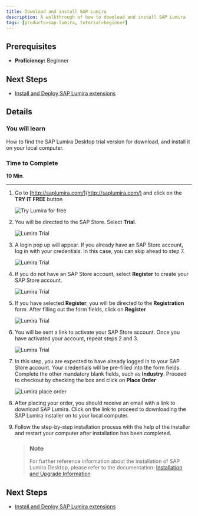 ```yaml
---
title: Download and install SAP Lumira
description: A walkthrough of how to download and install SAP Lumira
tags: [products>sap-lumira, tutorial>beginner]
---
```

## Prerequisites  
 - **Proficiency:** Beginner
 
## Next Steps
 - [Install and Deploy SAP Lumira extensions](http://go.sap.com/developer/tutorials/lumira-extensions-intro.html)

## Details
### You will learn  
How to find the SAP Lumira Desktop trial version for download, and install it on your local computer.

### Time to Complete
**10 Min**.

---

1. Go to [http://saplumira.com/](http://saplumira.com/) and click on the **TRY IT FREE** button

    ![Try Lumira for free](https://raw.githubusercontent.com/SAPDocuments/Tutorials/master/tutorials/lumira-install/lumira1_1.PNG)

2. You will be directed to the SAP Store. Select **Trial**.

    ![Lumira Trial](https://raw.githubusercontent.com/SAPDocuments/Tutorials/master/tutorials/lumira-install/lumira1_2.png)

3. A login pop up will appear. If you already have an SAP Store account, log in with your credentials. In this case, you can skip ahead to step 7.
    
    ![Lumira Trial](https://raw.githubusercontent.com/SAPDocuments/Tutorials/master/tutorials/lumira-install/lumira1_3.png)
    
4.	If you do not have an SAP Store account, select **Register** to create your SAP Store account.
    
    ![Lumira Trial](https://raw.githubusercontent.com/SAPDocuments/Tutorials/master/tutorials/lumira-install/lumira1_4.png)
    
5.	If you have selected **Register**, you will be directed to the **Registration** form. After filling out the form fields, click on **Register**

    ![Lumira Trial](https://raw.githubusercontent.com/SAPDocuments/Tutorials/master/tutorials/lumira-install/lumira1_5.png)
    
6.	You will be sent a link to activate your SAP Store account. Once you have activated your account, repeat steps 2 and 3.
    
    ![Lumira Trial](https://raw.githubusercontent.com/SAPDocuments/Tutorials/master/tutorials/lumira-install/lumira1_6.png)

7. In this step, you are expected to have already logged in to your SAP Store account. Your credentials will be pre-filled into the form fields. Complete the other mandatory blank fields, such as **Industry**. Proceed to checkout by checking the box and click on **Place Order**

    ![Lumira place order](https://raw.githubusercontent.com/SAPDocuments/Tutorials/master/tutorials/lumira-install/lumira1_7.png)
   
8. After placing your order, you should receive an email with a link to download SAP Lumira. Click on the link to proceed to downloading the SAP Lumira installer on to your local computer.

9. Follow the step-by-step installation process with the help of the installer and restart your computer after installation has been completed. 

    > ### Note
    > For further reference information about the installation of SAP Lumira Desktop, please refer to the documentation: [Installation and Upgrade Information](http://help.sap.com/lumira#section3)

## Next Steps
 - [Install and Deploy SAP Lumira extensions](http://go.sap.com/developer/tutorials/lumira-extensions-intro.html)